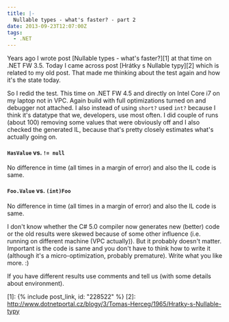 ```yaml
---
title: |-
  Nullable types - what's faster? - part 2
date: 2013-09-23T12:07:00Z
tags:
  - .NET
---
```

Years ago I wrote post [Nullable types - what's faster?][1] at that time on .NET FW 3.5. Today I came across post [Hrátky s Nullable typy][2] which is related to my old post. That made me thinking about the test again and how it's the state today.

<!-- excerpt -->

So I redid the test. This time on .NET FW 4.5 and directly on Intel Core i7 on my laptop not in VPC. Again build with full optimizations turned on and debugger not attached. I also instead of using `short?` used `int?` because I think it's datatype that we, developers, use most often. I did couple of runs (about 100) removing some values that were obviously off and I also checked the generated IL, because that's pretty closely estimates what's actually going on.

#### `HasValue` vs. `!= null`  

No difference in time (all times in a margin of error) and also the IL code is same.

#### `Foo.Value` vs. `(int)Foo`  

No difference in time (all times in a margin of error) and also the IL code is same.

I don't know whether the C# 5.0 compiler now generates new (better) code or the old results were skewed because of some other influence (i.e. running on different machine (VPC actually)). But it probably doesn't matter. Important is the code is same and you don't have to think how to write it (although it's a micro-optimization, probably premature). Write what you like more. :)

If you have different results use comments and tell us (with some details about environment).

[1]: {% include post_link, id: "228522" %}
[2]: http://www.dotnetportal.cz/blogy/3/Tomas-Herceg/1965/Hratky-s-Nullable-typy
